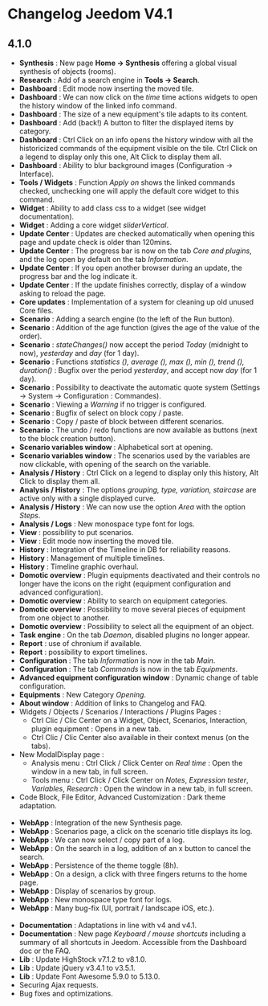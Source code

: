 # Changelog Jeedom V4.1

## 4.1.0

- **Synthesis** : New page **Home → Synthesis** offering a global visual synthesis of objects (rooms).
- **Research** : Add of a search engine in **Tools → Search**.
- **Dashboard** : Edit mode now inserting the moved tile.
- **Dashboard** : We can now click on the *time* time actions widgets to open the history window of the linked info command.
- **Dashboard** : The size of a new equipment&#39;s tile adapts to its content.
- **Dashboard** : Add (back!) A button to filter the displayed items by category.
- **Dashboard** : Ctrl Click on an info opens the history window with all the historicized commands of the equipment visible on the tile. Ctrl Click on a legend to display only this one, Alt Click to display them all.
- **Dashboard** : Ability to blur background images (Configuration -> Interface).
- **Tools / Widgets** : Function *Apply on* shows the linked commands checked, unchecking one will apply the default core widget to this command.
- **Widget** : Ability to add class css to a widget (see widget documentation).
- **Widget** : Adding a core widget *sliderVertical*.
- **Update Center** : Updates are checked automatically when opening this page and update check is older than 120mins.
- **Update Center** : The progress bar is now on the tab *Core and plugins*, and the log open by default on the tab *Information*.
- **Update Center** : If you open another browser during an update, the progress bar and the log indicate it.
- **Update Center** : If the update finishes correctly, display of a window asking to reload the page.
- **Core updates** : Implementation of a system for cleaning up old unused Core files.
- **Scenario** : Adding a search engine (to the left of the Run button).
- **Scenario** : Addition of the age function (gives the age of the value of the order).
- **Scenario** : *stateChanges()* now accept the period *Today* (midnight to now), *yesterday* and *day* (for 1 day).
- **Scenario** : Functions *statistics (), average (), max (), min (), trend (), duration()* : Bugfix over the period *yesterday*, and accept now *day* (for 1 day).
- **Scenario** : Possibility to deactivate the automatic quote system (Settings → System → Configuration : Commandes).
- **Scenario** : Viewing a *Warning* if no trigger is configured.
- **Scenario** : Bugfix of select on block copy / paste.
- **Scenario** : Copy / paste of block between different scenarios.
- **Scenario** : The undo / redo functions are now available as buttons (next to the block creation button).
- **Scenario variables window** : Alphabetical sort at opening.
- **Scenario variables window** : The scenarios used by the variables are now clickable, with opening of the search on the variable.
- **Analysis / History** : Ctrl Click on a legend to display only this history, Alt Click to display them all.
- **Analysis / History** : The options *grouping, type, variation, staircase* are active only with a single displayed curve.
- **Analysis / History** : We can now use the option *Area* with the option *Steps*.
- **Analysis / Logs** : New monospace type font for logs.
- **View** : possibility to put scenarios.
- **View** : Edit mode now inserting the moved tile.
- **History** : Integration of the Timeline in DB for reliability reasons.
- **History** : Management of multiple timelines.
- **History** : Timeline graphic overhaul.
- **Domotic overview** : Plugin equipments deactivated and their controls no longer have the icons on the right (equipment configuration and advanced configuration).
- **Domotic overview** : Ability to search on equipment categories.
- **Domotic overview** : Possibility to move several pieces of equipment from one object to another.
- **Domotic overview** : Possibility to select all the equipment of an object.
- **Task engine** : On the tab *Daemon*, disabled plugins no longer appear.
- **Report** : use of chronium if available.
- **Report** : possibility to export timelines.
- **Configuration** : The tab *Information* is now in the tab *Main*.
- **Configuration** : The tab *Commands* is now in the tab *Equipments*.
- **Advanced equipment configuration window** : Dynamic change of table configuration.
- **Equipments** : New Category *Opening*.
- **About window** : Addition of links to Changelog and FAQ.
- Widgets / Objects / Scenarios / Interactions / Plugins Pages :
	- Ctrl Clic / Clic Center on a Widget, Object, Scenarios, Interaction, plugin equipment : Opens in a new tab.
	- Ctrl Clic / Clic Center also available in their context menus (on the tabs).
- New ModalDisplay page :
	- Analysis menu : Ctrl Click / Click Center on *Real time* : Open the window in a new tab, in full screen.
	- Tools menu : Ctrl Click / Click Center on *Notes*, *Expression tester*, *Variables*, *Research* : Open the window in a new tab, in full screen.
- Code Block, File Editor, Advanced Customization : Dark theme adaptation.<br/><br/>
- **WebApp** : Integration of the new Synthesis page.
- **WebApp** : Scenarios page, a click on the scenario title displays its log.
- **WebApp** : We can now select / copy part of a log.
- **WebApp** : On the search in a log, addition of an x button to cancel the search.
- **WebApp** : Persistence of the theme toggle (8h).
- **WebApp** : On a design, a click with three fingers returns to the home page.
- **WebApp** : Display of scenarios by group.
- **WebApp** : New monospace type font for logs.
- **WebApp** : Many bug-fix (UI, portrait / landscape iOS, etc.).<br/><br/>
- **Documentation** : Adaptations in line with v4 and v4.1.
- **Documentation** : New page *Keyboard / mouse shortcuts* including a summary of all shortcuts in Jeedom. Accessible from the Dashboard doc or the FAQ.
- **Lib** : Update HighStock v7.1.2 to v8.1.0.
- **Lib** : Update jQuery v3.4.1 to v3.5.1.
- **Lib** : Update Font Awesome 5.9.0 to 5.13.0.
- Securing Ajax requests.
- Bug fixes and optimizations.
